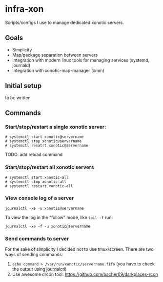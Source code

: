 # infra-xon

Scripts/configs I use to manage dedicated xonotic servers.

## Goals

  * Simplicity
  * Map/package separation between servers
  * Integration with modern linux tools for managing services (systemd, journald)
  * Integration with xonotic-map-manager (xmm)
 
## Initial setup

to be written

## Commands

### Start/stop/restart a single xonotic server:

```
# systemctl start xonotic@servername
# systemctl stop xonotic@servername
# systemctl resatrt xonotic@servername
```

TODO: add reload command

### Start/stop/restart all xonotic servers

```
# systemctl start xonotic-all
# systemctl stop xonotic-all
# systemctl restart xonotic-all
```

### View console log of a server

```
journalctl -xe -u xonotic@servername
```

To view the log in the "follow" mode, like `tail -f` run:

```
journalctl -xe -f -u xonotic@servername
```

### Send commands to server

For the sake of simplicity I decided not to use tmux/screen. There are two ways of sending commands:

  1. `echo command > /var/run/xonotic/servername.fifo` (you have to check the output using journalctl)
  2. Use awesome drcon tool: https://github.com/bacher09/darkplaces-rcon
